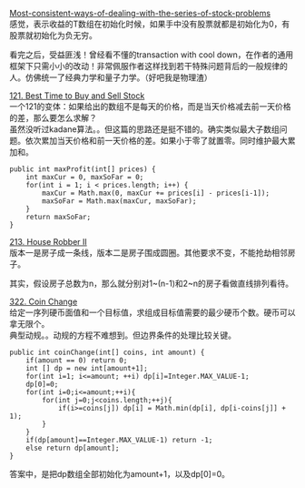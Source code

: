 [Most-consistent-ways-of-dealing-with-the-series-of-stock-problems](https://leetcode.com/problems/best-time-to-buy-and-sell-stock-with-transaction-fee/discuss/108870/Most-consistent-ways-of-dealing-with-the-series-of-stock-problems)<br>
感觉，表示收益的T数组在初始化时候，如果手中没有股票就都是初始化为0，有股票就初始化为负无穷。

看完之后，受益匪浅！曾经看不懂的transaction with cool down，在作者的通用框架下只需小小的改动！非常佩服作者这样找到若干特殊问题背后的一般规律的人。仿佛统一了经典力学和量子力学。（好吧我是物理渣）

[121. Best Time to Buy and Sell Stock](https://leetcode.com/problems/best-time-to-buy-and-sell-stock/discuss/39038/kadanes-algorithm-since-no-one-has-mentioned-about-this-so-far-in-case-if-interviewer-twists-the-input)<br>
一个121的变体：如果给出的数组不是每天的价格，而是当天价格减去前一天价格的差，那么要怎么求解？<br>
虽然没听过kadane算法。。但这篇的思路还是挺不错的。确实类似最大子数组问题。依次累加当天价格和前一天价格的差。如果小于零了就置零。同时维护最大累加和。
```
public int maxProfit(int[] prices) {
    int maxCur = 0, maxSoFar = 0;
    for(int i = 1; i < prices.length; i++) {
        maxCur = Math.max(0, maxCur += prices[i] - prices[i-1]);
        maxSoFar = Math.max(maxCur, maxSoFar);
    }
    return maxSoFar;
}
```
[213. House Robber II](https://leetcode.com/problems/house-robber-ii)<br>
版本一是房子成一条线，版本二是房子围成圆圈。其他要求不变，不能抢劫相邻房子。

其实，假设房子总数为n，那么就分别对1~(n-1)和2~n的房子看做直线排列看待。

[322. Coin Change](https://leetcode.com/problems/coin-change/description/)<br>
给定一序列硬币面值和一个目标值，求组成目标值需要的最少硬币个数。硬币可以拿无限个。<br>
典型动规。。动规的方程不难想到。但边界条件的处理比较关键。
```
public int coinChange(int[] coins, int amount) {
    if(amount == 0) return 0;
    int [] dp = new int[amount+1];
    for(int i=1; i<=amount; ++i) dp[i]=Integer.MAX_VALUE-1;
    dp[0]=0;
    for(int i=0;i<=amount;++i){
        for(int j=0;j<coins.length;++j){
            if(i>=coins[j]) dp[i] = Math.min(dp[i], dp[i-coins[j]] + 1); 
        }
    }
    if(dp[amount]==Integer.MAX_VALUE-1) return -1;
    else return dp[amount];
}
```
答案中，是把dp数组全部初始化为amount+1，以及dp[0]=0。